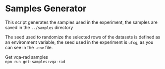 # Samples Generator

This script generates the samples used in the experiment, the samples are saved in the `../samples` directory

The seed used to randomize the selected rows of the datasets is defined as an environment variable, the seed used in the experiment is `ufcg`, as you can see in the `.env` file.


Get vqa-rad samples  
`npm run get-samples:vqa-rad`  
